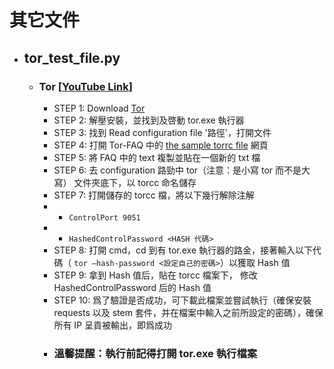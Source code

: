 # 其它文件
* ## tor_test_file.py
  * ### Tor [[YouTube Link](https://www.youtube.com/watch?v=wJfa0qEzpJc)]
    * STEP 1: Download [Tor](https://www.torproject.org/download/)
    * STEP 2: 解壓安裝，並找到及啓動 tor.exe 執行器
    * STEP 3: 找到 Read configuration file '路徑'，打開文件
    * STEP 4: 打開 Tor-FAQ 中的 [the sample torrc file](https://gitweb.torproject.org/tor.git/tree/src/config/torrc.sample.in) 網頁 
    * STEP 5: 將 FAQ 中的 text 複製並貼在一個新的 txt 檔
    * STEP 6: 去 configuration 路勁中 tor（注意：是小寫 tor 而不是大寫） 文件夾底下，以 torcc 命名儲存
    * STEP 7: 打開儲存的 torcc 檔，將以下幾行解除注解
    *   - `ControlPort 9051`
    *   - `HashedControlPassword <HASH 代碼>`
    * STEP 8: 打開 cmd，cd 到有 tor.exe 執行器的路金，接著輸入以下代碼（ `tor —hash-password <設定自己的密碼>`）以獲取 Hash 值
    * STEP 9: 拿到 Hash 值后，貼在 torcc 檔案下， 修改 HashedControlPassword 后的 Hash 值
    * STEP 10: 爲了驗證是否成功，可下載此檔案並嘗試執行（確保安裝 requests 以及 stem 套件，并在檔案中輸入之前所設定的密碼），確保所有 IP 呈貢被輸出，即爲成功
    * ### 溫馨提醒：執行前記得打開 tor.exe 執行檔案
